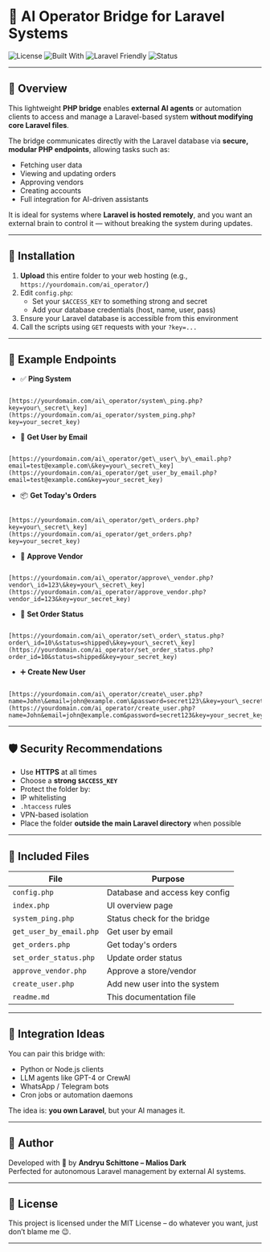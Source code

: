 
# 🧠 AI Operator Bridge for Laravel Systems

![License](https://img.shields.io/badge/license-MIT-blue.svg)
![Built With](https://img.shields.io/badge/built%20with-PHP%207.4%2B-informational)
![Laravel Friendly](https://img.shields.io/badge/compatible-Laravel%205%2B-orange)
![Status](https://img.shields.io/badge/status-Stable-brightgreen)

---

## 🧩 Overview

This lightweight **PHP bridge** enables **external AI agents** or automation clients to access and manage a Laravel-based system **without modifying core Laravel files**.

The bridge communicates directly with the Laravel database via **secure, modular PHP endpoints**, allowing tasks such as:

- Fetching user data
- Viewing and updating orders
- Approving vendors
- Creating accounts
- Full integration for AI-driven assistants

It is ideal for systems where **Laravel is hosted remotely**, and you want an external brain to control it — without breaking the system during updates.

---

## 🚀 Installation

1. **Upload** this entire folder to your web hosting (e.g., `https://yourdomain.com/ai_operator/`)
2. Edit `config.php`:
   - Set your `$ACCESS_KEY` to something strong and secret
   - Add your database credentials (host, name, user, pass)
3. Ensure your Laravel database is accessible from this environment
4. Call the scripts using `GET` requests with your `?key=...`

---

## 🔧 Example Endpoints

- ✅ **Ping System**
```

[https://yourdomain.com/ai\_operator/system\_ping.php?key=your\_secret\_key](https://yourdomain.com/ai_operator/system_ping.php?key=your_secret_key)

```

- 👤 **Get User by Email**
```

[https://yourdomain.com/ai\_operator/get\_user\_by\_email.php?email=test@example.com\&key=your\_secret\_key](https://yourdomain.com/ai_operator/get_user_by_email.php?email=test@example.com&key=your_secret_key)

```

- 📦 **Get Today's Orders**
```

[https://yourdomain.com/ai\_operator/get\_orders.php?key=your\_secret\_key](https://yourdomain.com/ai_operator/get_orders.php?key=your_secret_key)

```

- 🏪 **Approve Vendor**
```

[https://yourdomain.com/ai\_operator/approve\_vendor.php?vendor\_id=123\&key=your\_secret\_key](https://yourdomain.com/ai_operator/approve_vendor.php?vendor_id=123&key=your_secret_key)

```

- 🔄 **Set Order Status**
```

[https://yourdomain.com/ai\_operator/set\_order\_status.php?order\_id=10\&status=shipped\&key=your\_secret\_key](https://yourdomain.com/ai_operator/set_order_status.php?order_id=10&status=shipped&key=your_secret_key)

```

- ➕ **Create New User**
```

[https://yourdomain.com/ai\_operator/create\_user.php?name=John\&email=john@example.com\&password=secret123\&key=your\_secret\_key](https://yourdomain.com/ai_operator/create_user.php?name=John&email=john@example.com&password=secret123&key=your_secret_key)

```

---

## 🛡️ Security Recommendations

- Use **HTTPS** at all times
- Choose a **strong `$ACCESS_KEY`**
- Protect the folder by:
- IP whitelisting
- `.htaccess` rules
- VPN-based isolation
- Place the folder **outside the main Laravel directory** when possible

---

## 📁 Included Files

| File                     | Purpose                                   |
|--------------------------|-------------------------------------------|
| `config.php`             | Database and access key config            |
| `index.php`              | UI overview page                          |
| `system_ping.php`        | Status check for the bridge               |
| `get_user_by_email.php`  | Get user by email                         |
| `get_orders.php`         | Get today's orders                        |
| `set_order_status.php`   | Update order status                       |
| `approve_vendor.php`     | Approve a store/vendor                    |
| `create_user.php`        | Add new user into the system              |
| `readme.md`              | This documentation file                   |

---

## 🤖 Integration Ideas

You can pair this bridge with:
- Python or Node.js clients
- LLM agents like GPT-4 or CrewAI
- WhatsApp / Telegram bots
- Cron jobs or automation daemons

The idea is: **you own Laravel**, but your AI manages it.

---

## 👑 Author

Developed with 💙 by **Andryu Schittone – Malios Dark**  
Perfected for autonomous Laravel management by external AI systems.

---

## 📜 License

This project is licensed under the MIT License – do whatever you want, just don’t blame me 😉.

---
